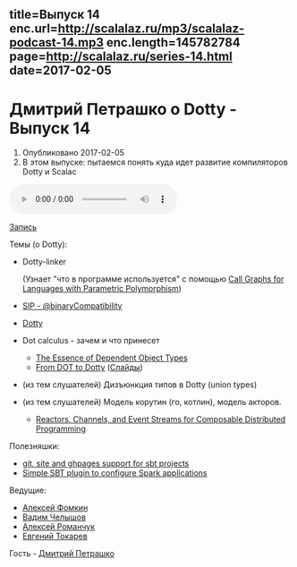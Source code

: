 title=Выпуск 14
enc.url=http://scalalaz.ru/mp3/scalalaz-podcast-14.mp3
enc.length=145782784
page=http://scalalaz.ru/series-14.html
date=2017-02-05
----
# Дмитрий Петрашко о Dotty - Выпуск 14
1. Опубликовано 2017-02-05
2. В этом выпуске: пытаемся понять куда идет развитие компиляторов Dotty и Scalac

<audio controls="" class="audio-panel">
    <source src="http://scalalaz.ru/mp3/scalalaz-podcast-14.mp3" type="audio/mpeg">
</audio>

[Запись](http://scalalaz.ru/mp3/scalalaz-podcast-14.mp3)

Темы (о Dotty):

- Dotty-linker

  (Узнает "что в программе используется" с помощью [Call Graphs for Languages with Parametric Polymorphism](http://plg.uwaterloo.ca/~olhotak/pubs/oopsla16.pdf))

- [SIP - @binaryCompatibility](https://github.com/scala/scala.github.com/pull/654)

- [Dotty](http://dotty.epfl.ch)

- Dot calculus - зачем и что принесет
    - [The Essence of Dependent Object Types](https://infoscience.epfl.ch/record/215280/files/paper_1.pdf)
    - [From DOT to Dotty](https://skillsmatter.com/skillscasts/8866-from-dot-to-dotty) ([Слайды](http://www.slideshare.net/Odersky/from-dot-to-dotty))

- (из тем слушателей) Дизъюнкция типов в Dotty (union types)

- (из тем слушателей) Модель корутин (го, котлин), модель акторов.
    - [Reactors, Channels, and Event Streams for Composable Distributed Programming](http://axel22.github.io/resources/docs/reactors.pdf)

Полезняшки:

- [git, site and ghpages support for sbt projects](https://github.com/sbt/sbt-ghpages)
- [Simple SBT plugin to configure Spark applications](https://github.com/alonsodomin/sbt-spark)

Ведущие:

- [Алексей Фомкин](http://github.com/fomkin)
- [Вадим Челышов](http://github.com/dos65)
- [Алексей Романчук](http://github.com/13h3r)
- [Евгений Токарев](http://github.com/strobe)

Гость - [Дмитрий Петрашко](https://github.com/darkdimius)
